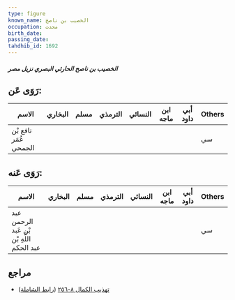 ```yaml
---
type: figure
known_name: الخصيب بن ناصح
occupation: محدث
birth_date:
passing_date:
tahdhib_id: 1692
---
```

##### الخصيب بن ناصح الحارثي البصري نزيل مصر

## رَوَى عَن:
| الاسم                 | البخاري | مسلم | الترمذي | النسائي | ابن ماجه | أبي داود | Others |
| --------------------- | ------- | ---- | ------- | ------- | -------- | -------- | ------ |
| نافع بْن عُمَر الجمحي |         |      |         |         |          |          | سي     |
## رَوَى عَنه:
| الاسم                                     | البخاري | مسلم | الترمذي | النسائي | ابن ماجه | أبي داود | Others |
| ----------------------------------------- | ------- | ---- | ------- | ------- | -------- | -------- | ------ |
| عبد الرحمن بْن عَبد اللَّهِ بْن عبد الحكم |         |      |         |         |          |          | سي     |
## مراجع
- [تهذيب الكمال ٨-٢٥٦](obsidian://open?vault=Tahdhib-al-Kamal&file=Figures/١٦٩٢-الخصيب%20بن%20ناصح%20الحارثي%20البصري%20نزيل%20مصر) ([رابط الشاملة](https://shamela.ws/book/3722/3967))